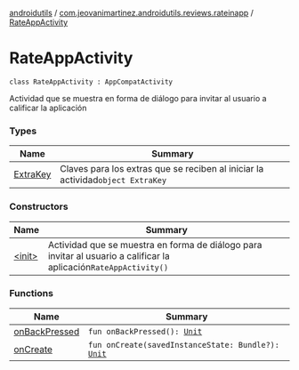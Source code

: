 [androidutils](../../index.md) / [com.jeovanimartinez.androidutils.reviews.rateinapp](../index.md) / [RateAppActivity](./index.md)

# RateAppActivity

`class RateAppActivity : AppCompatActivity`

Actividad que se muestra en forma de diálogo para invitar al usuario a calificar la aplicación

### Types

| Name | Summary |
|---|---|
| [ExtraKey](-extra-key/index.md) | Claves para los extras que se reciben al iniciar la actividad`object ExtraKey` |

### Constructors

| Name | Summary |
|---|---|
| [&lt;init&gt;](-init-.md) | Actividad que se muestra en forma de diálogo para invitar al usuario a calificar la aplicación`RateAppActivity()` |

### Functions

| Name | Summary |
|---|---|
| [onBackPressed](on-back-pressed.md) | `fun onBackPressed(): `[`Unit`](https://kotlinlang.org/api/latest/jvm/stdlib/kotlin/-unit/index.html) |
| [onCreate](on-create.md) | `fun onCreate(savedInstanceState: Bundle?): `[`Unit`](https://kotlinlang.org/api/latest/jvm/stdlib/kotlin/-unit/index.html) |
